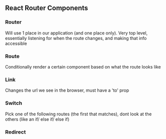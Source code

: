 ## React Router Components

### Router
Will use 1 place in our application (and one place only).
Very top level, essentially listening for when the route changes, and making that info accessible

### Route
Conditionally render a certain component based on what the route looks like

### Link
Changes the url we see in the browser, must have a 'to' prop

### Switch
Pick one of the following routes (the first that matches), dont look at the others (like an if/ else if/ else if)

### Redirect
